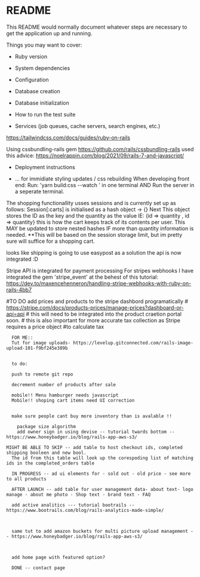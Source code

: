 # README

This README would normally document whatever steps are necessary to get the
application up and running.

Things you may want to cover:

* Ruby version

* System dependencies

* Configuration

* Database creation

* Database initialization

* How to run the test suite

* Services (job queues, cache servers, search engines, etc.)

https://tailwindcss.com/docs/guides/ruby-on-rails

Using cssbundling-rails gem
https://github.com/rails/cssbundling-rails
used this advice: https://noelrappin.com/blog/2021/09/rails-7-and-javascript/


* Deployment instructions

* ...
for immidiate styling updates / css rebuilding
 When developing front end:
    Run: 'yarn build:css --watch ' in one terminal
    AND
    Run the server in a seperate terminal.

The shopping functionallity usses sessions and is currently set up as follows:
Session[:carts] is initialised as a hash object -> {}
Next
This object stores the ID as the key and the quantity as the value
IE: {id => quantity , id => quantity} 
this is how the cart keeps track of its contents per user. 
This MAY be updated to store nested hashes IF more than quantity information is needed. 
**This will be based on the session storage limit, but im pretty sure will suffice for a shopping cart. 

looks like shipping is going to use easypost as a solution
the api is now integrated :D 

Stripe API is integrated for payment processing
For stripes webhooks I have integrated the gem 'stripe_event'
at the behest of this tutorial: 
https://dev.to/maxencehenneron/handling-stripe-webhooks-with-ruby-on-rails-4bb7

#TO DO add prices and products to the stripe dashbord programatically 
      # https://stripe.com/docs/products-prices/manage-prices?dashboard-or-api=api
      # this will need to be integrated into the product craetion portal soon.
      # this is also important for more accurate tax collection as Stripe requires a price object 
      #to calculate tax


      FOR ME:: 
      Tut for image uploads- https://levelup.gitconnected.com/rails-image-upload-101-f9bf245e389b
      

      to do:

      push to remote git repo 

      decrement number of products after sale 

      mobile!! Menu hamburger needs javascript 
      Mobile!! shoping cart items need UI correction


      make sure people cant buy more inventory than is avalable !!

        package size algorithm 
        add owner sign in using devise -- tutorial twards bottom -- https://www.honeybadger.io/blog/rails-app-aws-s3/

    MIGHT BE ABLE TO SKIP -- add table to host checkout ids, completed shipping booleen and new bool. 
      The id from this table will look up the corespoding list of matching ids in the completed_orders table

      IN PROGRESS -- ad ui elements for - sold out - old price - see more to all products  

      AFTER LAUNCH -- add table for user management data- about text- logo manage - about me photo - Shop text - brand text - FAQ

      add active analitics --- tutorial bootrails -- https://www.bootrails.com/blog/rails-analytics-made-simple/

      

      same tut to add amazon buckets for multi picture upload management -- https://www.honeybadger.io/blog/rails-app-aws-s3/

       

      add home page with featured option? 

      DONE -- contact page 

